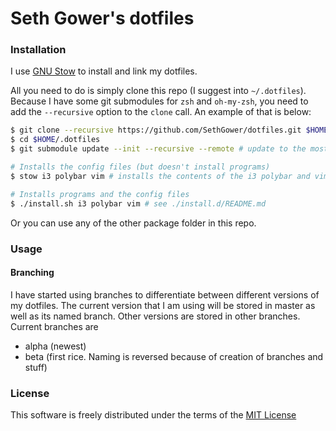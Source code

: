 # Seth Gower's dotfiles

### Installation

I use [GNU Stow](https://www.gnu.org/software/stow/) to install and link my dotfiles. 


All you need to do is simply clone this repo (I suggest into `~/.dotfiles`). Because I have some git submodules for `zsh` and `oh-my-zsh`, you need to add the `--recursive` option to the `clone` call. An example of that is below:

```sh
$ git clone --recursive https://github.com/SethGower/dotfiles.git $HOME/.dotfiles #clones repo and submodules to $HOME/.dotfiles
$ cd $HOME/.dotfiles
$ git submodule update --init --recursive --remote # update to the most recent commit on the remote branch of the submodules

# Installs the config files (but doesn't install programs)
$ stow i3 polybar vim # installs the contents of the i3 polybar and vim directories to the parent dir ($HOME/)

# Installs programs and the config files
$ ./install.sh i3 polybar vim # see ./install.d/README.md
```

Or you can use any of the other package folder in this repo. 

### Usage

#### Branching

I have started using branches to differentiate between different versions of
my dotfiles. The current version that I am using will be stored in master as
well as its named branch. Other versions are stored in other branches. Current
branches are 

- alpha (newest)
- beta (first rice. Naming is reversed because of creation of branches and
  stuff)

### License

This software is freely distributed under the terms of the [MIT License](https://opensource.org/licenses/MIT)
